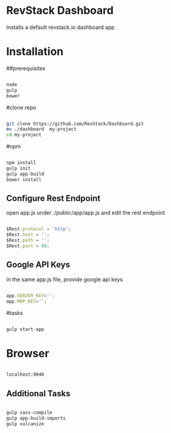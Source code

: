 RevStack Dashboard
===========================

Installs a default revstack.io dashboard app

# Installation


##prerequisites

``` bash

node
gulp
bower

```


#clone repo

``` bash

git clone https://github.com/RevStack/Dashboard.git
mv ./dashboard  my-project
cd my-project

```


#npm

``` bash

npm install
gulp init
gulp app-build
bower install

```

## Configure Rest Endpoint
open app.js under ./public/app/app.js and edit the rest endpoint

```js

$Rest.protocol = 'http';
$Rest.host = '';
$Rest.path = '';
$Rest.port = 80;

```

## Google API Keys
in the same app.js file, provide google api keys

```js

app.SERVER_KEY='';
app.MAP_KEY='';

```


#tasks

``` bash

gulp start-app

```

# Browser

``` bash

localhost:9040

```

## Additional Tasks

``` bash

gulp sass-compile
gulp app-build-imports
gulp vulcanize

```


